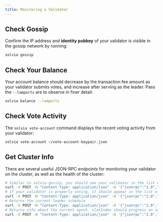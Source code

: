 ```yaml
---
title: Monitoring a Validator
---
```


## Check Gossip

Confirm the IP address and **identity pubkey** of your validator is visible in
the gossip network by running:

```bash
solvia gossip
```

## Check Your Balance

Your account balance should decrease by the transaction fee amount as your
validator submits votes, and increase after serving as the leader. Pass the
`--lamports` are to observe in finer detail:

```bash
solvia balance --lamports
```

## Check Vote Activity

The `solvia vote-account` command displays the recent voting activity from
your validator:

```bash
solvia vote-account ~/vote-account-keypair.json
```

## Get Cluster Info

There are several useful JSON-RPC endpoints for monitoring your validator on the
cluster, as well as the health of the cluster:

```bash
# Similar to solvia-gossip, you should see your validator in the list of cluster nodes
curl -X POST -H "Content-Type: application/json" -d '{"jsonrpc":"2.0","id":1, "method":"getClusterNodes"}' http://api.devnet.solvia.com
# If your validator is properly voting, it should appear in the list of `current` vote accounts. If staked, `stake` should be > 0
curl -X POST -H "Content-Type: application/json" -d '{"jsonrpc":"2.0","id":1, "method":"getVoteAccounts"}' http://api.devnet.solvia.com
# Returns the current leader schedule
curl -X POST -H "Content-Type: application/json" -d '{"jsonrpc":"2.0","id":1, "method":"getLeaderSchedule"}' http://api.devnet.solvia.com
# Returns info about the current epoch. slotIndex should progress on subsequent calls.
curl -X POST -H "Content-Type: application/json" -d '{"jsonrpc":"2.0","id":1, "method":"getEpochInfo"}' http://api.devnet.solvia.com
```
